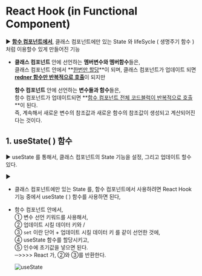 # React Hook (in Functional Component)

▶ **<u>함수 컴포넌트에서</u>**, 클래스 컴포넌트에만 있는 State 와 lifeSycle ( 생명주기 함수 ) 처럼 이용할수 있게 만들어진 기능

- **클래스 컴포넌트** 안에 선언하는 **멤버변수와 멤버함수**들은, <br>클래스 컴포넌트 안에서 **<u>한번만 할당</u>**이 되며, 클래스 컴포넌트가 업데이트 되면 <u>**redner 함수만 반복적으로 호출**</u>이 되지만

  **함수 컴포넌트** 안에 선언하는 **변수들과 함수**들은, <br>함수 컴포넌트가 업데이트되면  **<u>함수 컴포넌트 전체 코드블럭이 반복적으로 호출</u>**이 된다.<br>즉, 계속해서 새로운 변수의 참조값과 새로운 함수의 참조값이 생성되고 계산되어진다는 것이다.

## 1. useState( ) 함수

▶ useState 를 통해서, 클래스 컴포넌트의 State 기능을 설정, 그리고 업데이트 할수 있다.

▶

- 클래스 컴포넌트에만 있는 State 를, 함수 컴포넌트에서 사용하려면 React Hook 기능 중에서 useState ( ) 함수를 사용하면 된다,

- 함수 컴포넌트 안에서, <br>① 변수 선언 키워드를 사용해서,  <br>② 업데이트 시킬 데이터 키와 / <br>③  `set` 이란 단어 + 업데이트 시킬 데이터 키 를 같이 선언한 것에,<br>④ useState 함수를 할당시키고, <br>⑤ 인수에 초기값을 넣으면 된다. <br>─>>>> React 가, ②와 ③를 반환한다.

  ![useState](https://user-images.githubusercontent.com/62126380/110476971-f9397f00-8125-11eb-919d-df47f54f19b9.jpg) 

  